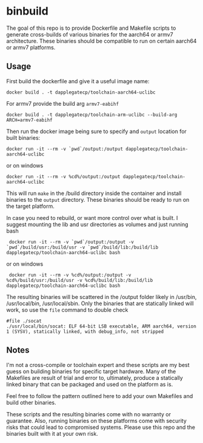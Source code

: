 # binbuild
The goal of this repo is to provide Dockerfile and Makefile scripts to generate cross-builds of various binaries for the aarch64 or armv7 architecture. These binaries should be compatible to run on certain aarch64 or armv7 platforms. 

## Usage
First build the dockerfile and give it a useful image name:
```
docker build . -t dapplegatecp/toolchain-aarch64-uclibc
```

For armv7 provide the build arg `armv7-eabihf`

```
docker build . -t dapplegatecp/toolchain-arm-uclibc --build-arg ARCH=armv7-eabihf
````

Then run the docker image being sure to specify and `output` location for built binaries:
```
docker run -it --rm -v `pwd`/output:/output dapplegatecp/toolchain-aarch64-uclibc
```
or on windows
```
docker run -it --rm -v %cd%/output:/output dapplegatecp/toolchain-aarch64-uclibc
```

This will run `make` in the /build directory inside the container and install binaries to the `output` directory. These binaries should be ready to run on the target platform.

In case you need to rebuild, or want more control over what is built. I suggest mounting the lib and usr directories as volumes and just running bash

```
 docker run -it --rm -v `pwd`/output:/output -v `pwd`/build/usr:/build/usr -v `pwd`/build/lib:/build/lib dapplegatecp/toolchain-aarch64-uclibc bash
 ```
or on windows
```
 docker run -it --rm -v %cd%/output:/output -v %cd%/build/usr:/build/usr -v %cd%/build/lib:/build/lib dapplegatecp/toolchain-aarch64-uclibc bash
 ```

 The resulting binaries will be scattered in the /output folder likely in
 /usr/bin, /usr/local/bin, /usr/local/sbin. Only the binaries that are statically linked will work, so use the `file` command to double check
```
#file ./socat
./usr/local/bin/socat: ELF 64-bit LSB executable, ARM aarch64, version 1 (SYSV), statically linked, with debug_info, not stripped
```

## Notes
I'm not a cross-compile or toolchain expert and these scripts are my best guess on building binaries for specific target hardware. Many of the Makefiles are result of trial and error to, ultimately, produce a statically linked binary that can be packaged and used on the platform as is. 

Feel free to follow the pattern outlined here to add your own Makefiles and build other binaries.  

These scripts and the resulting binaries come with no warranty or guarantee. Also, running binaries on these platforms come with security risks that could lead to compromised systems. Please use this repo and the binaries built with it at your own risk.